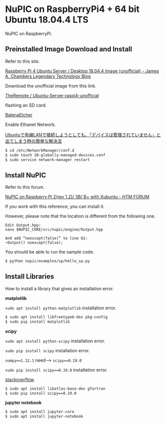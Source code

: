 # NuPIC on RaspberryPi4 + 64 bit Ubuntu 18.04.4 LTS

NuPIC on RaspberryPi.

## Preinstalled Image Download and Install

Refer to this site.

[Raspberry Pi 4 Ubuntu Server / Desktop 18.04.4 Image (unofficial) - James A. Chambers Legendary Technology Blog](https://jamesachambers.com/raspberry-pi-4-ubuntu-server-desktop-18-04-3-image-unofficial/)

Download the unofficial image from this link.

[TheRemote / Ubuntu-Server-raspi4-unofficial](https://github.com/TheRemote/Ubuntu-Server-raspi4-unofficial/releases)

flashing an SD card.

[BalenaEtcher](https://www.balena.io/etcher/)

Enable Ethanet Network.

[Ubuntuで有線LANで接続しようとしても、「デバイスは管理されていません」と出てしまう時の簡単な解決法](https://www.nemotos.net/?p=3123)

```bash
$ cd /etc/NetworkManager/conf.d
$ sudo touch 10-globally-managed-devices.conf
$ sudo service network-manager restart
```

## Install NuPIC

Refer to this forum.

[NuPIC on Raspberry Pi 2(rev 1.2)/ 3B/ B+ with Xubuntu - HTM FORUM](https://discourse.numenta.org/t/nupic-on-raspberry-pi-2-rev-1-2-3b-b-with-xubuntu/4550)

If you work with this reference, you can install it.

However, please note that the location is different from the following one.

```
Edit Output.hpp:
nano $NUPIC_CORE/src/nupic/engine/Output.hpp

And add “noexcept(false)” to line 62:
~Output() noexcept(false);
```

You should be able to run the sample code.

```bash
$ python nupic/examples/sp/hello_sp.py
```

## Install Libraries

How to install a library that gives an installation error.

**matplotlib**

`sudo apt install python-matplotlib` installation error.

```bash
$ sudo apt install libfreetype6-dev pkg-config
$ sudo pip install matplotlib
```

**scipy**

`sudo apt install python-scipy` installation error.

`sudo pip install scipy` installation error.

`numpy==1.12.1` need--> `scipy==0.19.0`

`sudo pip install scipy==0.19.0` installation error.

[stackoverflow](https://stackoverflow.com/questions/26575587/cant-install-scipy-through-pip)

```bash
$ sudo apt install libatlas-base-dev gfortran
$ sudo pip install scipy==0.19.0
```

**jupyter notebook**

```bash
$ sudo apt install jupyter-core
$ sudo apt install jupyter-notebook
```